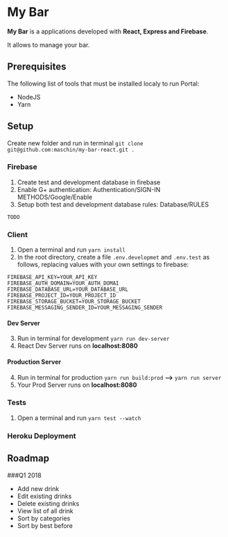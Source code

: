 # My Bar
**My Bar** is a applications developed with **React, Express and Firebase**. 

It allows to manage your bar.

## Prerequisites
The following list of tools that must be installed localy to run Portal:

* NodeJS
* Yarn

## Setup

Create new folder and run in terminal `git clone git@github.com:maschin/my-bar-react.git .`

### Firebase 
1. Create test and development database in firebase
2. Enable G+ authentication: Authentication/SIGN-IN METHODS/Google/Enable
3. Setup both test and development database rules: Database/RULES

```
TODO
```

### Client
1. Open a terminal and run `yarn install`
2. In the root directory, create a file `.env.developmet` and `.env.test` as follows, replacing values with your own settings to firebase:

```
FIREBASE_API_KEY=YOUR_API_KEY
FIREBASE_AUTH_DOMAIN=YOUR_AUTH_DOMAI
FIREBASE_DATABASE_URL=YOUR_DATABASE_URL
FIREBASE_PROJECT_ID=YOUR_PROJECT_ID
FIREBASE_STORAGE_BUCKET=YOUR_STORAGE_BUCKET
FIREBASE_MESSAGING_SENDER_ID=YOUR_MESSAGING_SENDER 
```
#### Dev Server
3. Run in terminal for development `yarn run dev-server`
4. React Dev Server runs on **localhost:8080**
#### Production Server  
4. Run in terminal for production `yarn run build:prod` **-->** `yarn run server`
4. Your Prod Server runs on **localhost:8080**

### Tests
1. Open a terminal and run `yarn test --watch`

### Heroku Deployment

## Roadmap
###Q1 2018
* Add new drink
* Edit existing drinks
* Delete existing drinks
* View list of all drink
* Sort by categories
* Sort by best before 